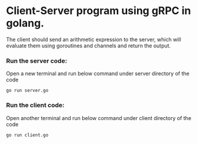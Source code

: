 # Client-Server program using gRPC in golang. 
The client should send an arithmetic expression to the server, which will evaluate them using goroutines and channels and return the output.

### Run the server code:
Open a new terminal and run below command under server directory of the code

`go run server.go`

### Run the client code:
Open another terminal and run below command under client directory of the code

`go run client.go`
